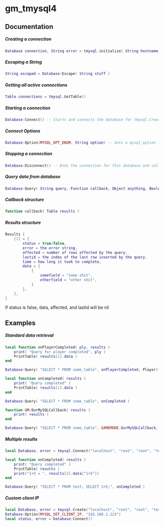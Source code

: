 # gm_tmysql4

## Documentation

##### Creating a connection
``` lua
Database connection, String error = tmysql.initialize( String hostname, String username, String password, String database, Number port, String unixSocketPath, Number ClientFlags, Function ConnectCallback)
```

##### Escaping a String
``` lua
String escaped = Database:Escape( String stuff )
```
##### Getting all active connections
``` lua
Table connections = tmysql.GetTable()
```
##### Starting a connection
``` lua
Database:Connect() -- Starts and connects the database for tmysql.Create
```
##### Connect Options
``` lua
Database:Option(MYSQL_OPT_ENUM, String option) -- Sets a mysql_option for the connection. Use with tmysql.Create then call Connect() after you set the options you want.
```
##### Stopping a connection
``` lua
Database:Disconnect() -- Ends the connection for this database and calls all pending callbacks immediately. Any method calls to this database, from now on, will error.
```
##### Query data from database
``` lua
Database:Query( String query, Function callback, Object anything, Boolean ColumnNumbers )
```
##### Callback structure
``` lua
function callback( Table results )
```
##### Results structure
``` lua
Results {
	[1] = {
		status = true/false,
		error = the error string,
		affected = number of rows affected by the query,
		lastid = the index of the last row inserted by the query,
		time = how long it took to complete,
		data = {
			{
				somefield = "some shit",
				otherfield = "other shit",
			}
		},
	},
}
```
If status is false, data, affected, and lastid will be nil

## Examples
##### Standard data retrieval
``` lua
local function onPlayerCompleted( ply, results )
	print( "Query for player completed", ply )
	PrintTable( results[1].data )
end

Database:Query( "SELECT * FROM some_table", onPlayerCompleted, Player(1) )

local function onCompleted( results )
	print( "Query completed" )
	PrintTable( results[1].data )
end

Database:Query( "SELECT * FROM some_table", onCompleted )

function GM:OurMySQLCallback( results )
	print( results )
end

Database:Query( "SELECT * FROM some_table", GAMEMODE.OurMySQLCallback, GAMEMODE ) -- Call the gamemode function
```
##### Multiple results
``` lua
local Database, error = tmysql.Connect("localhost", "root", "root", "test", 3306, nil, CLIENT_MULTI_STATEMENTS)

local function onCompleted( results )
	print( "Query completed" )
	PrintTable( results )
	print("1+5 = ", results[2].data["1+5"])
end

Database:Query( "SELECT * FROM test; SELECT 1+5;", onCompleted )
```

##### Custom client IP
``` lua
local Database, error = tmysql.Create("localhost", "root", "root", "test", 3306, nil, CLIENT_MULTI_STATEMENTS)
Database:Option(MYSQL_SET_CLIENT_IP, "192.168.1.123")
local status, error = Database:Connect()
```
